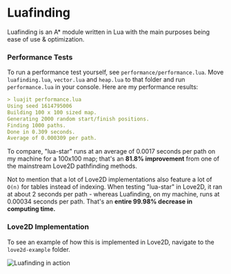 # Luafinding
Luafinding is an A* module written in Lua with the main purposes being ease of use & optimization.

### Performance Tests
To run a performance test yourself, see `performance/performance.lua`. Move `luafinding.lua`, `vector.lua` and `heap.lua` to that folder and run `performance.lua` in your console. Here are my performance results:

```md
> luajit performance.lua
Using seed 1614795006
Building 100 x 100 sized map.
Generating 2000 random start/finish positions.
Finding 1000 paths.
Done in 0.309 seconds.
Average of 0.000309 per path.
```

To compare, "lua-star" runs at an average of 0.0017 seconds per path on my machine for a 100x100 map; that's an **81.8% improvement** from one of the mainstream Love2D pathfinding methods.

Not to mention that a lot of Love2D implementations also feature a lot of `O(n)` for tables instead of indexing. When testing "lua-star" in Love2D, it ran at about 2 seconds per path - whereas Luafinding, on my machine, runs at 0.00034 seconds per path. That's an **entire 99.98% decrease in computing time.**

### Love2D Implementation
To see an example of how this is implemented in Love2D, navigate to the `love2d-example` folder.

![Luafinding in action](https://user-images.githubusercontent.com/7416288/109854935-546bfd00-7c60-11eb-8476-98308bfeb3c0.png)
